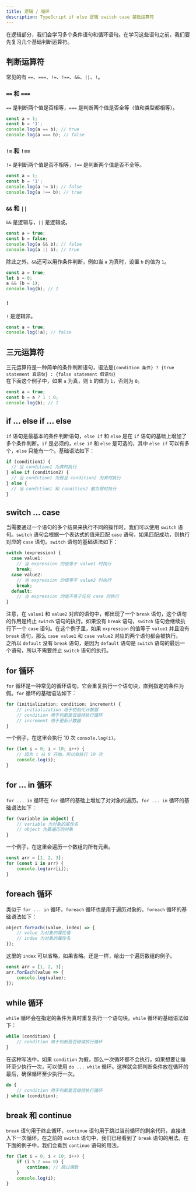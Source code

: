 ```yaml
---
title: 逻辑 / 循环
description: TypeScript if else 逻辑 switch case 基础运算符
---
```

在逻辑部分，我们会学习多个条件语句和循环语句。在学习这些语句之前，我们要先复习几个基础判断运算符。
## 判断运算符
常见的有 `==`、`===`、`!=`、`!==`、`&&`、`||`、`!`。
### `==` 和 `===`
`==` 是判断两个值是否相等，`===` 是判断两个值是否全等（值和类型都相等）。
```typescript
const a = 1;
const b = '1';
console.log(a == b); // true
console.log(a === b); // false
```
### `!=` 和 `!==`
`!=` 是判断两个值是否不相等，`!==` 是判断两个值是否不全等。
```typescript
const a = 1;
const b = '1';
console.log(a != b); // false
console.log(a !== b); // true
```
### `&&` 和 `||`
`&&` 是逻辑与，`||` 是逻辑或。
```typescript
const a = true;
const b = false;
console.log(a && b); // false
console.log(a || b); // true
```
除此之外，`&&`还可以用作条件判断，例如当 `a` 为真时，设置 `b` 的值为 `1`。
```typescript
const a = true;
let b = 0;
a && (b = 1);
console.log(b); // 1
```
### `!`
`!` 是逻辑非。
```typescript
const a = true;
console.log(!a); // false
```

## 三元运算符
三元运算符是一种简单的条件判断语句，语法是`{condition 条件} ? {true statement 真语句} : {false statement 假语句}`  
在下面这个例子中，如果 `a` 为真，则 `b` 的值为 `1`，否则为 `0`。
```typescript
const a = true;
const b = a ? 1 : 0;
console.log(b); // 1
```

## if ... else if ... else
`if` 语句是最基本的条件判断语句，`else if` 和 `else` 是在 `if` 语句的基础上增加了多个条件判断。`if` 是必须的，`else if` 和 `else` 是可选的，其中 `else if` 可以有多个，`else` 只能有一个。基础语法如下：
```typescript
if (condition1) {
  // 当 condition1 为真时执行
} else if (condition2) {
  // 当 condition1 为假且 condition2 为真时执行
} else {
  // 当 condition1 和 condition2 都为假时执行
}
```

## switch ... case
当需要通过一个语句的多个结果来执行不同的操作时，我们可以使用 `switch` 语句。`switch` 语句会根据一个表达式的值来匹配 `case` 语句，如果匹配成功，则执行对应的 `case` 语句。`switch` 语句的基础语法如下：
```typescript
switch (expression) {
  case value1:
    // 当 expression 的值等于 value1 时执行
    break;
  case value2:
    // 当 expression 的值等于 value2 时执行
    break;
  default:
    // 当 expression 的值不等于任何 case 时执行
}
```
注意，在 `value1` 和 `value2` 对应的语句中，都出现了一个 `break` 语句，这个语句的作用是终止 `switch` 语句的执行。如果没有 `break` 语句，`switch` 语句会继续执行下一个 `case` 语句。在这个例子里，如果 `expression` 的值等于 `value1` 并且没有 `break` 语句，那么 `case value1` 和 `case value2` 对应的两个语句都会被执行。  
之所以 `default` 没有 `break` 语句，是因为 `default` 语句是 `switch` 语句的最后一个语句，所以不需要终止 `switch` 语句的执行。  

## for 循环
`for` 循环是一种常见的循环语句，它会重复执行一个语句块，直到指定的条件为假。`for` 循环的基础语法如下：
```typescript
for (initialization; condition; increment) {
    // initialization 用于初始化计数器
    // condition 用于判断是否继续执行循环
    // increment 用于更新计数器
}
```
一个例子，在这里会执行 10 次 `console.log(i)`。
```typescript
for (let i = 0; i < 10; i++) {
    // 因为 i 从 0 开始，所以会执行 10 次
    console.log(i);
}
```

## for ... in 循环
`for ... in` 循环在 `for` 循环的基础上增加了对对象的遍历。`for ... in` 循环的基础语法如下：
```typescript
for (variable in object) {
    // variable 为对象的属性名
    // object 为要遍历的对象
}
```
一个例子，在这里会遍历一个数组的所有元素。
```typescript
const arr = [1, 2, 3];
for (const i in arr) {
    console.log(arr[i]);
}
```

## foreach 循环
类似于 `for ... in` 循环，`foreach` 循环也是用于遍历对象的。`foreach` 循环的基础语法如下：
```typescript
object.forEach((value, index) => {
    // value 为对象的属性值
    // index 为对象的属性名
});
```
这里的 `index` 可以省略，如果省略。还是一样，给出一个遍历数组的例子。
```typescript
const arr = [1, 2, 3];
arr.forEach(value => {
    console.log(value);
});
```

## while 循环
`while` 循环会在指定的条件为真时重复执行一个语句块。`while` 循环的基础语法如下：
```typescript
while (condition) {
    // condition 用于判断是否继续执行循环
}
```
在这种写法中，如果 `condition` 为假，那么一次循环都不会执行。如果想要让循环至少执行一次，可以使用 `do ... while` 循环。这样就会把判断条件放在循环的最后，确保循环至少执行一次。
```typescript
do {
    // condition 用于判断是否继续执行循环
} while (condition);
```

## break 和 continue
`break` 语句用于终止循环，`continue` 语句用于跳过当前循环的剩余代码，直接进入下一次循环。在之前的 `switch` 语句中，我们已经看到了 `break` 语句的用法。在下面的例子中，我们会看到 `continue` 语句的用法。
```typescript
for (let i = 0; i < 10; i++) {
    if (i % 2 === 0) {
        continue; // 跳过偶数
    }
    console.log(i);
}
```